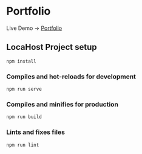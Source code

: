 # Portfolio
Live Demo -> [Portfolio](https://drish-portfolio.netlify.app/)

## LocaHost Project setup
```npm install```

### Compiles and hot-reloads for development
```npm run serve```

### Compiles and minifies for production
```npm run build```

### Lints and fixes files
```npm run lint```
